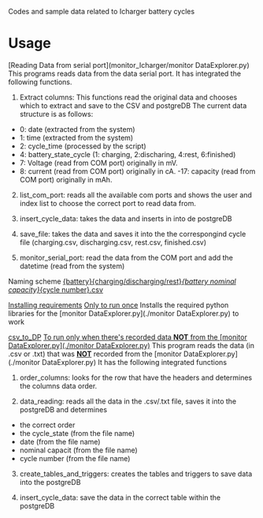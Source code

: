 Codes and sample data related to Icharger battery cycles

# Usage

[Reading Data from serial port](monitor_Icharger/monitor DataExplorer.py)
This programs reads data from the data serial port. It has integrated the following functions.
1. Extract columns: This functions read the original data and chooses which to extract and save to the CSV and postgreDB
The current data structure is as follows:
- 0: date (extracted from the system)
- 1: time (extracted from the system)
- 2: cycle_time (processed by the script)
- 4: battery_state_cycle (1: charging, 2:discharing, 4:rest, 6:finished)
- 7: Voltage (read from COM port) originally in mV.
- 8: current (read from COM port) originally in cA.
-17: capacity (read from COM port) originally in mAh.

2. list_com_port: reads all the available com ports and shows the user and index list to choose the correct port to read data from.

3. insert_cycle_data: takes the data and inserts in into de postgreDB

4. save_file: takes the data and saves it into the the correspongind cycle file (charging.csv, discharging.csv, rest.csv, finished.csv)

5. monitor_serial_port: read the data from the COM port and add the datetime (read from the system)

Naming scheme <ins>{battery}{charging/discharging/rest}_{battery nominal capacity}_{cycle number}.csv</ins>

[Installing requirements](./requirements_installation.py)
<ins>Only to run once</ins>
Installs the required python libraries for the [monitor DataExplorer.py](./monitor DataExplorer.py) to work

[csv_to_DP](./csv_to_DP.py)
<ins>To run only when there's recorded data **NOT** from the [monitor DataExplorer.py](./monitor DataExplorer.py)</ins>
This program reads the data (in .csv or .txt) that was <ins> **NOT**</ins> recorded from the [monitor DataExplorer.py](./monitor DataExplorer.py)
It has the following integrated functions
1. order_columns: looks for the row that have the headers and determines the columns data order.

2. data_reading: reads all the data in the .csv/.txt file, saves it into the postgreDB and determines 
- the correct order
- the cycle_state (from the file name)
- date (from the file name)
- nominal capacit (from the file name)
- cycle number (from the file name)

3. create_tables_and_triggers: creates the tables and triggers to save data into the postgreDB

4. insert_cycle_data: save the data in the correct table within the postgreDB
